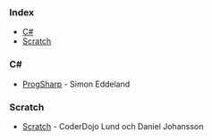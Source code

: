 ### Index

* [C#](#csharp)
* [Scratch](#scratch)


### <a id="csharp"></a>C\#

* [ProgSharp](https://www.progsharp.se) - Simon Eddeland


### <a id="scratch"></a>Scratch

* [Scratch](http://scratchprogrammering.blogspot.com) - CoderDojo Lund och Daniel Johansson
